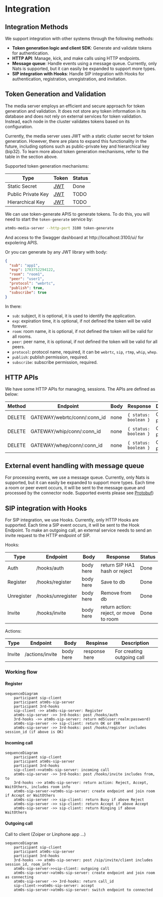 # Integration

## Integration Methods

We support integration with other systems through the following methods:

- **Token generation logic and client SDK**: Generate and validate tokens for authentication.
- **HTTP API**: Manage, kick, and make calls using HTTP endpoints.
- **Message queue**: Handle events using a message queue. Currently, only Nats is supported, but it can easily be expanded to support more types.
- **SIP integration with Hooks**: Handle SIP integration with Hooks for authentication, registration, unregistration, and invitation.

## Token Generation and Validation

The media server employs an efficient and secure approach for token generation and validation. It does not store any token information in its database and does not rely on external services for token validation. Instead, each node in the cluster validates tokens based on its configuration.

Currently, the media server uses JWT with a static cluster secret for token generation. However, there are plans to expand this functionality in the future, including options such as public-private key and hierarchical key (bip32).
To learn more about token generation mechanisms, refer to the table in the section above.

Supported token generation mechanisms:

| Type               | Token                  | Status |
| ------------------ | ---------------------- | ------ |
| Static Secret      | [JWT](https://jwt.io/) | Done   |
| Public Private Key | [JWT](https://jwt.io/) | TODO   |
| Hierarchical Key   | [JWT](https://jwt.io/) | TODO   |

We can use token-generate APIS to generate tokens. To do this, you will need to start the `token-generate` service by:

```bash
atm0s-media-server --http-port 3100 token-generate
```

And access to the Swagger dashboard at http://localhost:3100/ui/ for expolering APIS.

Or you can generate by any JWT library with body:

```json
{
  "sub": "app1",
  "exp": 1703752294122,
  "room": "room1",
  "peer": "user1",
  "protocol": "webrtc",
  "publish": true,
  "subscribe": true
}
```

In there:

- `sub`: subject, it is optional, it is used to identify the application.
- `exp`: expiration time, it is optional, if not defined the token will be valid forever.
- `room`: room name, it is optional, if not defined the token will be valid for all rooms.
- `peer`: peer name, it is optional, if not defined the token will be valid for all peers.
- `protocol`: protocol name, required, it can be `webrtc`, `sip`, `rtmp`, `whip`, `whep`.
- `publish`: publish permission, required.
- `subscribe`: subscribe permission, required.

## HTTP APIs

We have some HTTP APIs for managing, sessions. The APIs are defined as below:

| Method | Endpoint                     | Body | Response              | Description  |
| ------ | ---------------------------- | ---- | --------------------- | ------------ |
| DELETE | GATEWAY/webrtc/conn/:conn_id | none | `{ status: boolean }` | Close a peer |
| DELETE | GATEWAY/whip/conn/:conn_id   | none | `{ status: boolean }` | Close a peer |
| DELETE | GATEWAY/whep/conn/:conn_id   | none | `{ status: boolean }` | Close a peer |

## External event handling with message queue

For processing events, we use a message queue. Currently, only Nats is supported, but it can easily be expanded to support more types. Each time a room or peer event occurs, it will be sent to the message queue and processed by the connector node.
Supported events please see [Protobuf](/packages/protocol/src/media_endpoint_log.proto))

## SIP integration with Hooks

For SIP integration, we use Hooks. Currently, only HTTP Hooks are supported. Each time a SIP event occurs, it will be sent to the Hook Endpoint. To make an outgoing call, an external service needs to send an invite request to the HTTP endpoint of SIP.

Hooks:

| Type       | Endpoint          | Body      | Response                               | Status |
| ---------- | ----------------- | --------- | -------------------------------------- | ------ |
| Auth       | /hooks/auth       | body here | return SIP HA1 hash or reject          | Done   |
| Register   | /hooks/register   | body here | Save to db                             | Done   |
| Unregister | /hooks/unregister | body here | Remove from db                         | Done   |
| Invite     | /hooks/invite     | body here | return action: reject, or move to room | Done   |

Actions:

| Type   | Endpoint        | Body      | Respinse      | Description                |
| ------ | --------------- | --------- | ------------- | -------------------------- |
| Invite | /actions/invite | body here | response here | For creating outgoing call |

### Working flow

#### Register

```mermaid
sequenceDiagram
    participant sip-client
    participant atm0s-sip-server
    participant 3rd-hooks
    sip-client ->> atm0s-sip-server: Register
    atm0s-sip-server ->> 3rd-hooks: post /hooks/auth
    3rd-hooks ->> atm0s-sip-server: return md5(user:realm:password)
    atm0s-sip-server ->> sip-client: return OK or ERR
    atm0s-sip-server ->> 3rd-hooks: post /hooks/register includes session_id (if above is OK)
```

#### Incoming call

```mermaid
sequenceDiagram
    participant sip-client
    participant atm0s-sip-server
    participant 3rd-hooks
    sip-client->>atm0s-sip-server: incoming call
    atm0s-sip-server ->> 3rd-hooks: post /hooks/invite includes from, to
    3rd-hooks ->> atm0s-sip-server: return action: Reject, Accept, WaitOthers, includes room info
    atm0s-sip-server->atm0s-sip-server: create endpoint and join room if Accept or WaitOthers
    atm0s-sip-server ->> sip-client: return Busy if above Reject
    atm0s-sip-server ->> sip-client: return Accept if above Accept
    atm0s-sip-server ->> sip-client: return Ringing if above WaitOthers
```

#### Outgoing call

Call to client (Zoiper or Linphone app ...)

```mermaid
sequenceDiagram
    participant sip-client
    participant atm0s-sip-server
    participant 3rd-hooks
    3rd-hooks ->> atm0s-sip-server: post /sip/invite/client includes session_id, room_info
    atm0s-sip-server->>sip-client: outgoing call
    atm0s-sip-server->atm0s-sip-server: create endpoint and join room as connecting
    atm0s-sip-server ->> 3rd-hooks: return call_id
    sip-client->>atm0s-sip-server: accept
    atm0s-sip-server->atm0s-sip-server: switch endpoint to connected
```
